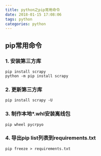 ```yaml
---
title: python之pip常用命令
date: 2018-01-15 17:08:06
tags: python
categories: python
---
```


## pip常用命令

### 1. 安装第三方库
```
pip install scrapy
python -m pip install scrapy
```

### 2. 更新第三方库
```
pip install scrapy -U
```

### 3. 制作本地*.whl安装离线包
```
pip wheel pycrpyo
```

### 4. 导出pip list列表到requirements.txt
```
pip freeze > requirements.txt
```